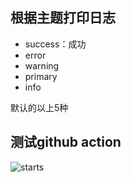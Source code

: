 ## 根据主题打印日志
- success：成功
- error
- warning
- primary
- info

默认的以上5种

## 测试github action


![starts](https://img.shields.io/github/stars/shenshuai89/logtheme.svg)

